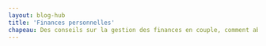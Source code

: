 ```yaml
---
layout: blog-hub
title: 'Finances personnelles'
chapeau: Des conseils sur la gestion des finances en couple, comment aborder les discussions sur l'argent avec votre partenaire et comment éviter les conflits financiers dans votre relation.
---
```

